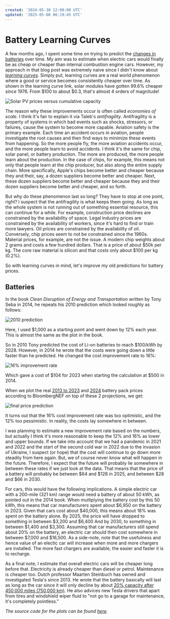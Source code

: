 ```yaml
---
created: '2024-05-30 12:00:00 UTC'
updated: '2025-05-08 06:19:45 UTC'
---
```


# Battery Learning Curves

A few months ago, I spent some time on trying to predict the [changes in batteries](/posts/batteries) over time.
My aim was to estimate when electric cars would finally be as cheap or cheaper than internal combustion engine cars.
However, my approach in that blog post was extremely naive since I didn't know about [_learning curves_](https://ourworldindata.org/learning-curve).
Simply put, learning curves are a real world phenomenon where a good or service becomes consistently cheaper over time.
As shown in the learning curve link, solar modules have gotten 99.6% cheaper since 1976.
From \$100 to about \$0.3, that's almost 4 orders of magnitude!

![Solar PV prices versus cumulative capacity](/files/099b88e34240723a)

The reason why these improvements occur is often called _economies of scale_.
I think it's fair to explain it via Taleb's _antifragility_.
Antifragility is a property of systems in which bad events such as shocks, stressors, or failures, cause the system to become more capable.
Aviation safety is the primary example.
Each time an accident occurs in aviation, people investigate the root causes and then find ways to minimize these events from happening.
So the more people fly, the more aviation accidents occur, and the more people learn to avoid accidents.
I think it's the same for chip, solar panel, or battery production.
The more are produced, the more people learn about the production.
In the case of chips, for example, this means not only that people learn at the chip producer, but also along the entire supply chain.
More specifically, Apple's chips become better and cheaper because they and their, say, a dozen suppliers become better and cheaper.
Next, these dozen suppliers become better and cheaper because they and their dozen suppliers become better and cheaper, and so forth.

But why do these phenomenon last so long?
They have to stop at one point, right?
I suspect that the antifragility is what keeps them going.
As long as the whole system is not running out of something essential resource, this can continue for a while.
For example, construction price declines are constrained by the availability of space.
Legal industry prices are constrained by the availability of workers, since it's hard to find or train more lawyers.
Oil prices are constrained by the availability of oil.
Conversely, chip prices seem to not be constrained since the 1960s.
Material prices, for example, are not the issue.
A modern chip weights about 2 grams and costs a few hundred dollars.
That is a price of about \$50k per kg.
The core raw material is silicon and that costs only about \$100 per kg (0.2%).

So with learning curves in mind, let's improve my old predictions for battery prices.

## Batteries

In the book _Clean Disruption of Energy and Transportation_ written by Tony Seba in 2014, he repeats his 2010 prediction which looked roughly as follows:

![2010 prediction](/files/fe418008bfc55d15)

Here, I used \$1,000 as a starting point and went down by 12% each year.
This is almost the same as the plot in the book.

So in 2010 Tony predicted the cost of Li-on batteries to reach \$100/kWh by 2028.
However, in 2014 he wrote that the costs were going down a little faster than he predicted.
He changed the cost improvement rate to 16%:

![16% improvement rate](/files/2ba5f6e58f6acd7f)

Which gave a cost of \$104 for 2023 when starting the calculation at \$500 in 2014.

When we plot the real [2013 to 2023](https://about.bnef.com/blog/lithium-ion-battery-pack-prices-hit-record-low-of-139-kwh/) and [2024](https://x.com/colinmckerrache/status/1800901575214514475) battery pack prices according to BloombergNEF on top of these 2 projections, we get:


![final price prediction](/files/5163d85a393d8bb8)

It turns out that the 16% cost improvement rate was too optimistic, and the 12% too pessimistic.
In reality, the costs lay somewhere in between.

I was planning to estimate a new improvement rate based on the numbers, but actually I think it's more reasonable to keep the 12% and 16% as lower and upper bounds.
If we take into account that we had a pandemic in 2021 and 2022 and the start of the second cold war in 2022 due to the invasion of Ukraine, I suspect (or hope) that the cost will continue to go down more steadily from here again.
But, we of course never know what will happen in the future.
Therefore, I expect that the future will probably lie somewhere in between these rates if we just look at the data.
That means that the price of a battery will probably be between \$64 and \$128 in 2025, and between \$28 and \$66 in 2030.

For cars, this would have the following implications.
A simple electric car with a 200-mile (321 km) range would need a battery of about 50 kWh, as pointed out in the 2014 book.
When multiplying the battery cost by this 50 kWh, this means that car manufacturers spent about \$6,950 on the battery in 2023.
Given that cars cost about \$40,000, this means about 18% was spent on the battery alone.
By 2025, the price will have dropped to something in between \$3,200 and \$6,400
And by 2030, to something in between \$1,400 and \$3,300.
Assuming that car manufacturers still spend about 20% on the battery, an electric car should then cost somewhere in between \$7,000 and \$16,500.
As a side-note, note that the usefulness and hence value of an electic car will increase when more and more chargers are installed.
The more fast chargers are available, the easier and faster it is to recharge.

As a final note, I estimate that overall electric cars will be cheaper long before that.
Electricity is already cheaper than diesel or petrol.
Maintenance is cheaper too.
Dutch professor Maarten Steinbuch has owned and investigated Tesla's since 2013.
He wrote that the battery basically will last as long as the car since it will only decline by about [20% capacity after 450,000 miles (750,000 km)](https://maartensteinbuch.com/2024/02/18/onze-vijfde-tesla-en-vijf-tips-voor-nieuwe-tesla-rijders/).
He also advices new Tesla drivers that apart from tires and windshield wiper fluid to "not go to a garage for maintenance, it's completely pointless."

_The source code for the plots can be found [here](/files/360c9a76f8f330bf)._

